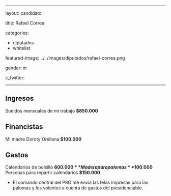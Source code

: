  ---
layout: candidato

title: Rafael Correa

categories:
- diputados
- whitelist

featured-image: ../../images/diputados/rafael-correa.png

gender: m

c_twitter: 

---


## Ingresos


Sueldos mensuales de mi trabajo **$850.000**


## Financistas


Mi madre Doroty Orellana **$100.000**


## Gastos


Calendarios de bolsillo **$600.000**
Madera para palomas **$100.000**
Personas para repartir calendarios **$150.000**

* El comando central del PRO me envía las telas impresas para las palomas y los volantes a cuenta de gastos del presidenciable.
